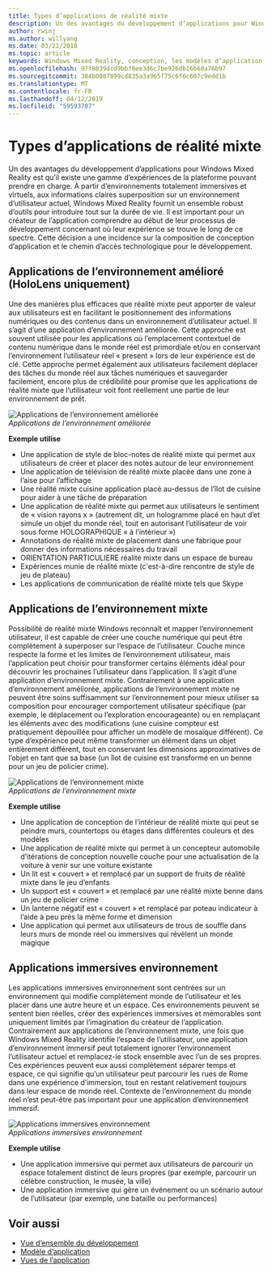 ```yaml
---
title: Types d’applications de réalité mixte
description: Un des avantages du développement d’applications pour Windows Mixed Reality est qu’il existe une gamme d’expériences de la plateforme pouvant prendre en charge à partir des environnements virtuels totalement immersives, superposition clair d’informations sur environmentl actuel d’un utilisateur.
author: rwinj
ms.author: willyang
ms.date: 03/21/2018
ms.topic: article
keywords: Windows Mixed Reality, conception, les modèles d’application
ms.openlocfilehash: 97f8039dcd9bbf8ee3d6c7be926db16b60a76b97
ms.sourcegitcommit: 384b0087899cd835a3a965f75c6f6c607c9edd1b
ms.translationtype: MT
ms.contentlocale: fr-FR
ms.lasthandoff: 04/12/2019
ms.locfileid: "59593707"
---
```

# <a name="types-of-mixed-reality-apps"></a>Types d’applications de réalité mixte

Un des avantages du développement d’applications pour Windows Mixed Reality est qu’il existe une gamme d’expériences de la plateforme pouvant prendre en charge. À partir d’environnements totalement immersives et virtuels, aux informations claires superposition sur un environnement d’utilisateur actuel, Windows Mixed Reality fournit un ensemble robust d’outils pour introduire tout sur la durée de vie. Il est important pour un créateur de l’application comprendre au début de leur processus de développement concernant où leur expérience se trouve le long de ce spectre. Cette décision a une incidence sur la composition de conception d’application et le chemin d’accès technologique pour le développement.

## <a name="enhanced-environment-apps-hololens-only"></a>Applications de l’environnement amélioré (HoloLens uniquement)

Une des manières plus efficaces que réalité mixte peut apporter de valeur aux utilisateurs est en facilitant le positionnement des informations numériques ou des contenus dans un environnement d’utilisateur actuel. Il s’agit d’une application d’environnement améliorée. Cette approche est souvent utilisée pour les applications où l’emplacement contextuel de contenu numérique dans le monde réel est primordiale et/ou en conservant l’environnement l’utilisateur réel « present » lors de leur expérience est de clé. Cette approche permet également aux utilisateurs facilement déplacer des tâches du monde réel aux tâches numériques et sauvegarder facilement, encore plus de crédibilité pour promise que les applications de réalité mixte que l’utilisateur voit font réellement une partie de leur environnement de prêt.

![Applications de l’environnement améliorée](images/enhancedenvironmentapps-640px.jpg)<br>
*Applications de l’environnement améliorée*

**Exemple utilise**
* Une application de style de bloc-notes de réalité mixte qui permet aux utilisateurs de créer et placer des notes autour de leur environnement
* Une application de télévision de réalité mixte placée dans une zone à l’aise pour l’affichage
* Une réalité mixte cuisine application placé au-dessus de l’îlot de cuisine pour aider à une tâche de préparation
* Une application de réalité mixte qui permet aux utilisateurs le sentiment de « vision rayons x » (autrement dit, un hologramme placé en haut d’et simule un objet du monde réel, tout en autorisant l’utilisateur de voir sous forme HOLOGRAPHIQUE « à l’intérieur »)
* Annotations de réalité mixte de placement dans une fabrique pour donner des informations nécessaires du travail
* ORIENTATION PARTICULIERE réalité mixte dans un espace de bureau
* Expériences munie de réalité mixte (c'est-à-dire rencontre de style de jeu de plateau)
* Les applications de communication de réalité mixte tels que Skype

## <a name="blended-environment-apps"></a>Applications de l’environnement mixte

Possibilité de réalité mixte Windows reconnaît et mapper l’environnement utilisateur, il est capable de créer une couche numérique qui peut être complètement à superposer sur l’espace de l’utilisateur. Couche mince respecte la forme et les limites de l’environnement utilisateur, mais l’application peut choisir pour transformer certains éléments idéal pour découvrir les prochaines l’utilisateur dans l’application. Il s’agit d’une application d’environnement mixte. Contrairement à une application d’environnement améliorée, applications de l’environnement mixte ne peuvent être soins suffisamment sur l’environnement pour mieux utiliser sa composition pour encourager comportement utilisateur spécifique (par exemple, le déplacement ou l’exploration encourageante) ou en remplaçant les éléments avec des modifications (une cuisine compteur est pratiquement dépouillée pour afficher un modèle de mosaïque différent). Ce type d’expérience peut même transformer un élément dans un objet entièrement différent, tout en conservant les dimensions approximatives de l’objet en tant que sa base (un îlot de cuisine est transformé en un benne pour un jeu de policier crime).

![Applications de l’environnement mixte](images/blendedenvironmentapps-640px.jpg)<br>
*Applications de l’environnement mixte*

**Exemple utilise**
* Une application de conception de l’intérieur de réalité mixte qui peut se peindre murs, countertops ou étages dans différentes couleurs et des modèles
* Une application de réalité mixte qui permet à un concepteur automobile d’itérations de conception nouvelle couche pour une actualisation de la voiture à venir sur une voiture existante
* Un lit est « couvert » et remplacé par un support de fruits de réalité mixte dans le jeu d’enfants
* Un support est « couvert » et remplacé par une réalité mixte benne dans un jeu de policier crime
* Un lanterne négatif est « couvert » et remplacé par poteau indicateur à l’aide à peu près la même forme et dimension
* Une application qui permet aux utilisateurs de trous de souffle dans leurs murs de monde réel ou immersives qui révèlent un monde magique

## <a name="immersive-environment-apps"></a>Applications immersives environnement

Les applications immersives environnement sont centrées sur un environnement qui modifie complètement monde de l’utilisateur et les placer dans une autre heure et un espace. Ces environnements peuvent se sentent bien réelles, créer des expériences immersives et mémorables sont uniquement limités par l’imagination du créateur de l’application. Contrairement aux applications de l’environnement mixte, une fois que Windows Mixed Reality identifie l’espace de l’utilisateur, une application d’environnement immersif peut totalement ignorer l’environnement l’utilisateur actuel et remplacez-le stock ensemble avec l’un de ses propres. Ces expériences peuvent eux aussi complètement séparer temps et espace, ce qui signifie qu’un utilisateur peut parcourir les rues de Rome dans une expérience d’immersion, tout en restant relativement toujours dans leur espace de monde réel. Contexte de l’environnement du monde réel n’est peut-être pas important pour une application d’environnement immersif.

![Applications immersives environnement](images/windows-mixed-reality-640px.jpg)<br>
*Applications immersives environnement*

**Exemple utilise**
* Une application immersive qui permet aux utilisateurs de parcourir un espace totalement distinct de leurs propres (par exemple, parcourir un célèbre construction, le musée, la ville)
* Une application immersive qui gère un événement ou un scénario autour de l’utilisateur (par exemple, une bataille ou performances)

## <a name="see-also"></a>Voir aussi
* [Vue d’ensemble du développement](development-overview.md)
* [Modèle d’application](app-model.md)
* [Vues de l’application](app-views.md)
